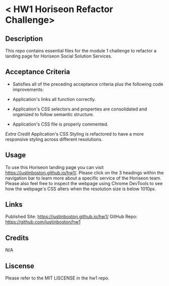 # < HW1 Horiseon Refactor Challenge>

## Description
This repo contains essential files for the module 1 challenge to refactor a landing page for Horiseon Social Solution Services.

## Acceptance Criteria
* Satisfies all of the preceding acceptance criteria plus the following code improvements:

* Application's links all function correctly.

* Application's CSS selectors and properties are consolidated and organized to follow semantic structure.

* Application's CSS file is properly commented.

*Extra Credit* Application's CSS Styling is refactored to have a more responsive styling across different resolutions.

## Usage
To use this Horiseon landing page you can visit https://justinboston.github.io/hw1/. Please click on the 3 headings within the navigation bar to learn more about a specific service of the Horiseon team. Please also feel free to inspect the webpage using Chrome DevTools to see how the webpage's CSS alters when the resolution size is below 1010px.

## Links
Published Site: https://justinboston.github.io/hw1/
GitHub Repo: https://github.com/justinboston/hw1

## Credits
N/A

## Liscense
Please refer to the MIT LISCENSE in the hw1 repo.